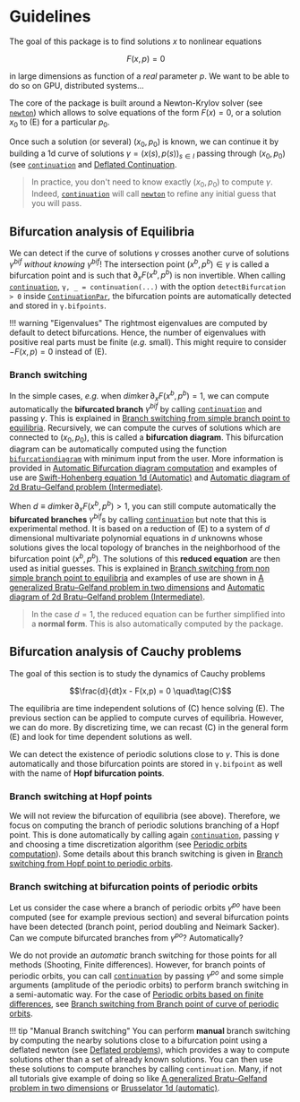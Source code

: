 # Guidelines

The goal of this package is to find solutions $x$ to nonlinear equations 

$$F(x,p) = 0 \quad\tag{E}$$

in large dimensions as function of a *real* parameter $p$. We want to be able to do so on GPU, distributed systems...

The core of the package is built around a Newton-Krylov solver (see [`newton`](@ref)) which allows to solve equations of the form $F(x)=0$, or a solution $x_0$ to (E) for a particular $p_0$.

Once such a solution (or several) $(x_0,p_0)$ is known, we can continue it by building a 1d curve of solutions $\gamma = (x(s),p(s))_{s\in I}$ passing through $(x_0,p_0)$ (see [`continuation`](@ref) and [Deflated Continuation](@ref).

> In practice, you don't need to know exactly $(x_0,p_0)$ to compute $\gamma$. Indeed, [`continuation`](@ref) will call [`newton`](@ref) to refine any initial guess that you will pass.

## Bifurcation analysis of Equilibria

We can detect if the curve of solutions $\gamma$ crosses another curve of solutions $\gamma^{bif}$ *without knowing* $\gamma^{bif}$! The intersection point $(x^b,p^b)\in\gamma$ is called a bifurcation point and is such that $\partial_xF(x^b,p^b)$ is non invertible. When calling [`continuation`](@ref), `γ, _ = continuation(...)` with the option `detectBifurcation > 0` inside [`ContinuationPar`](@ref), the bifurcation points are automatically detected and stored in `γ.bifpoints`.

!!! warning "Eigenvalues"
    The rightmost eigenvalues are computed by default to detect bifurcations. Hence, the number of eigenvalues with positive real parts must be finite (*e.g.* small). This might require to consider $-F(x,p)=0$ instead of (E).

### Branch switching 

In the simple cases, *e.g.* when $dim\ker \partial_xF(x^b,p^b) = 1$, we can compute automatically the **bifurcated branch** $\gamma^{bif}$ by calling [`continuation`](@ref) and passing $\gamma$. This is explained in [Branch switching from simple branch point to equilibria](@ref). Recursively, we can compute the curves of solutions which are connected to $(x_0,p_0)$, this is called a **bifurcation diagram**. This bifurcation diagram can be automatically computed using the function [`bifurcationdiagram`](@ref) with minimum input from the user. More information is provided in [Automatic Bifurcation diagram computation](@ref) and examples of use are [Swift-Hohenberg equation 1d (Automatic)](@ref) and [Automatic diagram of 2d Bratu–Gelfand problem (Intermediate)](@ref).

When $d\equiv dim\ker \partial_xF(x^b,p^b) > 1$, you can still compute automatically the **bifurcated branches** $\gamma^{bif}$s by calling [`continuation`](@ref) but note that this is experimental method. It is based on a reduction of (E) to a system of $d$ dimensional multivariate polynomial equations in $d$ unknowns whose solutions gives the local topology of branches in the neighborhood of the bifurcation point $(x^b, p^b)$. The solutions of this **reduced equation** are then used as initial guesses. This is explained in [Branch switching from non simple branch point to equilibria](@ref) and examples of use are shown in [A generalized Bratu–Gelfand problem in two dimensions](@ref) and [Automatic diagram of 2d Bratu–Gelfand problem (Intermediate)](@ref).	
> In the case $d=1$, the reduced equation can be further simplified into a **normal form**. This is also automatically computed by the package.


## Bifurcation analysis of Cauchy problems

The goal of this section is to study the dynamics of Cauchy problems

$$\frac{d}{dt}x - F(x,p) = 0 \quad\tag{C}$$

The equilibria are time independent solutions of (C) hence solving (E). The previous section can be applied to compute curves of equilibria. However, we can do more. By discretizing time, we can recast (C) in the general form (E) and look for time dependent solutions as well. 

We can detect the existence of periodic solutions close to $\gamma$. This is done automatically and those bifurcation points are stored in `γ.bifpoint` as well with the name of **Hopf bifurcation points**.  

### Branch switching at Hopf points

We will not review the bifurcation of equilibria (see above). Therefore, we focus on computing the branch of periodic solutions branching of a Hopf point. This is done automatically by calling again [`continuation`](@ref), passing $\gamma$ and choosing a time discretization algorithm (see [Periodic orbits computation](@ref)). Some details about this branch switching is given in [Branch switching from Hopf point to periodic orbits](@ref).

### Branch switching at bifurcation points of periodic orbits

Let us consider the case where a branch of periodic orbits $\gamma^{po}$ have been computed (see for example previous section) and several bifurcation points have been detected (branch point, period doubling and Neimark Sacker). Can we compute bifurcated branches from $\gamma^{po}$? Automatically?

We do not provide an *automatic* branch switching for those points for all methods (Shooting, Finite differences). However, for branch points of periodic orbits, you can call [`continuation`](@ref) by passing $\gamma^{po}$ and some simple arguments (amplitude of the periodic orbits) to perform branch switching in a semi-automatic way. For the case of [Periodic orbits based on finite differences](@ref), see [Branch switching from Branch point of curve of periodic orbits](@ref).

!!! tip "Manual Branch switching"
    You can perform **manual** branch switching by computing the nearby solutions close to a bifurcation point using a deflated newton (see [Deflated problems](@ref)), which provides a way to compute solutions other than a set of already known solutions.  You can then use these solutions to compute branches by calling `continuation`. Many, if not all tutorials give example of doing so like [A generalized Bratu–Gelfand problem in two dimensions](@ref) or [Brusselator 1d (automatic)](@ref).